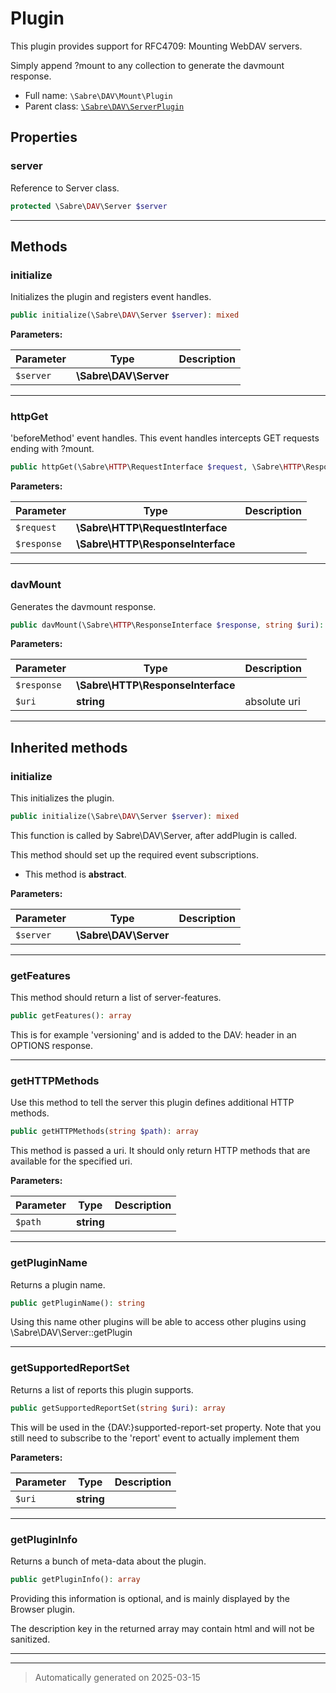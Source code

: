 
# Plugin

This plugin provides support for RFC4709: Mounting WebDAV servers.

Simply append ?mount to any collection to generate the davmount response.

* Full name: `\Sabre\DAV\Mount\Plugin`
* Parent class: [`\Sabre\DAV\ServerPlugin`](../ServerPlugin.md)



## Properties


### server

Reference to Server class.

```php
protected \Sabre\DAV\Server $server
```






***

## Methods


### initialize

Initializes the plugin and registers event handles.

```php
public initialize(\Sabre\DAV\Server $server): mixed
```








**Parameters:**

| Parameter | Type | Description |
|-----------|------|-------------|
| `$server` | **\Sabre\DAV\Server** |  |





***

### httpGet

'beforeMethod' event handles. This event handles intercepts GET requests ending
with ?mount.

```php
public httpGet(\Sabre\HTTP\RequestInterface $request, \Sabre\HTTP\ResponseInterface $response): bool
```








**Parameters:**

| Parameter | Type | Description |
|-----------|------|-------------|
| `$request` | **\Sabre\HTTP\RequestInterface** |  |
| `$response` | **\Sabre\HTTP\ResponseInterface** |  |





***

### davMount

Generates the davmount response.

```php
public davMount(\Sabre\HTTP\ResponseInterface $response, string $uri): mixed
```








**Parameters:**

| Parameter | Type | Description |
|-----------|------|-------------|
| `$response` | **\Sabre\HTTP\ResponseInterface** |  |
| `$uri` | **string** | absolute uri |





***


## Inherited methods


### initialize

This initializes the plugin.

```php
public initialize(\Sabre\DAV\Server $server): mixed
```

This function is called by Sabre\DAV\Server, after
addPlugin is called.

This method should set up the required event subscriptions.


* This method is **abstract**.



**Parameters:**

| Parameter | Type | Description |
|-----------|------|-------------|
| `$server` | **\Sabre\DAV\Server** |  |





***

### getFeatures

This method should return a list of server-features.

```php
public getFeatures(): array
```

This is for example 'versioning' and is added to the DAV: header
in an OPTIONS response.










***

### getHTTPMethods

Use this method to tell the server this plugin defines additional
HTTP methods.

```php
public getHTTPMethods(string $path): array
```

This method is passed a uri. It should only return HTTP methods that are
available for the specified uri.






**Parameters:**

| Parameter | Type | Description |
|-----------|------|-------------|
| `$path` | **string** |  |





***

### getPluginName

Returns a plugin name.

```php
public getPluginName(): string
```

Using this name other plugins will be able to access other plugins
using \Sabre\DAV\Server::getPlugin










***

### getSupportedReportSet

Returns a list of reports this plugin supports.

```php
public getSupportedReportSet(string $uri): array
```

This will be used in the {DAV:}supported-report-set property.
Note that you still need to subscribe to the 'report' event to actually
implement them






**Parameters:**

| Parameter | Type | Description |
|-----------|------|-------------|
| `$uri` | **string** |  |





***

### getPluginInfo

Returns a bunch of meta-data about the plugin.

```php
public getPluginInfo(): array
```

Providing this information is optional, and is mainly displayed by the
Browser plugin.

The description key in the returned array may contain html and will not
be sanitized.










***


***
> Automatically generated on 2025-03-15
